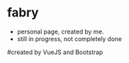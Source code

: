 # fabry

- personal page, created by me.
- still in progress, not completely done

#created by VueJS and Bootstrap
